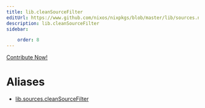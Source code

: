```yaml
---
title: lib.cleanSourceFilter
editUrl: https://www.github.com/nixos/nixpkgs/blob/master/lib/sources.nix#L26C23
description: lib.cleanSourceFilter
sidebar:

    order: 8
---
```


<a href="https://www.github.com/nixos/nixpkgs/blob/master/lib/sources.nix#L26C23">Contribute Now!</a>


# Aliases

- [lib.sources.cleanSourceFilter](./reference/lib/sources/lib-sources-cleanSourceFilter)


